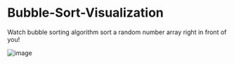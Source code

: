 # Bubble-Sort-Visualization
Watch bubble sorting algorithm sort a random number array right in front of you!

![image](https://github.com/MrFacysus/Bubble-Sort-Visualization/assets/52569856/5712e47e-1d16-498f-a64a-b1b684827b0d)
